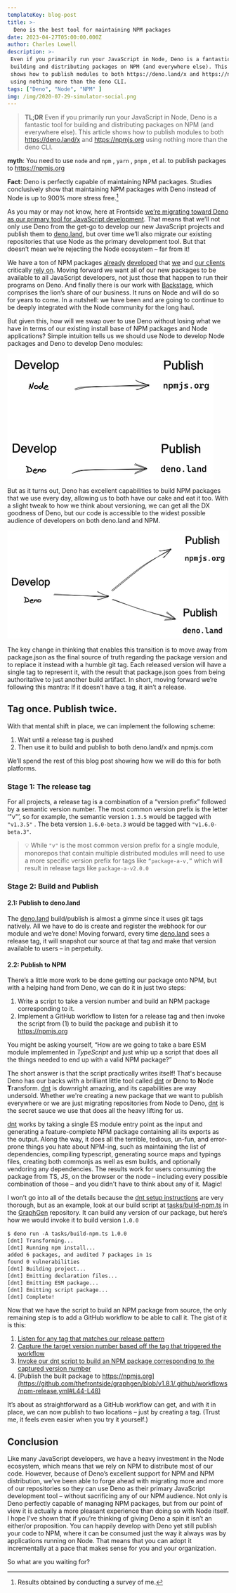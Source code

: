 ```yaml
---
templateKey: blog-post
title: >-
  Deno is the best tool for maintaining NPM packages
date: 2023-04-27T05:00:00.000Z
author: Charles Lowell
description: >-
 Even if you primarily run your JavaScript in Node, Deno is a fantastic tool for
 building and distributing packages on NPM (and everywhere else). This article
 shows how to publish modules to both https://deno.land/x and https://npmjs.org
 using nothing more than the deno CLI.
tags: ["Deno", "Node", "NPM" ]
img: /img/2020-07-29-simulator-social.png
---
```


> **TL;DR** Even if you primarily run your JavaScript in Node, Deno is a
> fantastic tool for building and distributing packages on NPM (and
> everywhere else). This article shows how to publish modules to both
> https://deno.land/x and https://npmjs.org using nothing more than
> the deno CLI.

**myth**: You need to use `node` and `npm` , `yarn` , `pnpm` , et al. to
publish packages to https://npmjs.org

**Fact**: Deno is perfectly capable of maintaining NPM packages. Studies
conclusively show that maintaining NPM packages with Deno instead of Node is up
to 900% more stress free.[^1]

[^1]: Results obtained by conducting a survey of me.

As you may or may not know, here at Frontside [we’re migrating toward
Deno as our primary tool for JavaScript
development][deno-blazing]. That means that we’ll not only use Deno
from the get-go to develop our new JavaScript projects and publish
them to [deno.land][], but over time we’ll also migrate our existing
repositories that use Node as the primary development tool. But that
doesn’t mean we’re rejecting the Node ecosystem – far from it!

We have a ton of NPM packages [already][graphgen]
[developed][effection] that [we][interactors] and [our
clients][ldap-simulator] critically [rely on][auth0-simulator]. Moving
forward we want all of our new packages to be available to all
JavaScript developers, not just those that happen to run their
programs on Deno. And finally there is our work with
[Backstage][backstage], which comprises the lion’s share of our
business. It runs on Node and will do so for years to come. In a
nutshell: we have been and are going to continue to be deeply
integrated with the Node community for the long haul.

But given this, how will we swap over to use Deno without
losing what we have in terms of our existing install base of NPM
packages and Node applications? Simple intuition tells us we should
use Node to develop Node packages and Deno to develop Deno modules:

![Deno for publishing to Deno ecosystem and Node for publishing to Node ecosystem](../img/2023/deno-is-the-best-tool-for-npm/dev-publish-silo.png)

But as it turns out, Deno has excellent capabilities to build NPM
packages that we use every day, allowing us to both have our cake and
eat it too. With a slight tweak to how we think about versioning, we
can get all the DX goodness of Deno, but our code is accessible to the
widest possible audience of developers on both deno.land and NPM.

![Deno for publishing to both Deno and Node package managers](../img/2023/deno-is-the-best-tool-for-npm/one-tool-for-both.png)

The key change in thinking that enables this transition is to move
away from package.json as the final source of truth regarding the
package version and to replace it instead with a humble git tag. Each
released version will have a single tag to represent it, with the
result that package.json goes from being authoritative to just another
build artifact. In short, moving forward we’re following this mantra:
If it doesn’t have a tag, it ain’t a release.


## Tag once. Publish twice.

With that mental shift in place, we can implement the following
scheme:

1. Wait until a release tag is pushed
1. Then use it to build and publish to both deno.land/x and npmjs.com

We’ll spend the rest of this blog post showing how we will do this for
both platforms.

### Stage 1: The release tag

For all projects, a release tag is a combination of a “version prefix”
followed by a semantic version number. The most common version prefix
is the letter ‘"v"’, so for example, the semantic version `1.3.5` would be
tagged with `"v1.3.5"` . The beta version `1.6.0-beta.3` would be tagged
with `"v1.6.0-beta.3"`.

>💡 While `"v"` is the most common version prefix for a single module,
> monorepos that contain multiple distributed modules will need to use
> a more specific version prefix for tags like `“package-a-v,”` which
> will result in release tags like `package-a-v2.0.0`

### Stage 2: Build and Publish

#### 2.1: Publish to deno.land

The [deno.land][] build/publish is almost a gimme since it uses git
tags natively. All we have to do is create and register the webhook
for our module and we’re done!  Moving forward, every time
[deno.land][] sees a release tag, it will snapshot our source at that
tag and make that version available to users – in perpetuity.

#### 2.2: Publish to NPM

There’s a little more work to be done getting our package onto NPM,
but with a helping hand from Deno, we can do it in just two steps:

1. Write a script to take a version number and build an NPM package corresponding to it.
1. Implement a GitHub workflow to listen for a release tag and then invoke the script from (1) to build the package and publish it to https://npmjs.org

You might be asking yourself, “How are we going to take a bare ESM
module implemented in _TypeScript_ and just whip up a script that does
all the things needed to end up with a valid NPM package?”

The short answer is that the script practically writes itself! That's
    because Deno has our backs with a brilliant little tool called [dnt][dnt] or
**D**eno to **N**ode **T**ransform. [dnt][] is downright amazing, and its capabilities
are way undersold. Whether we're creating a new package that we want
to publish everywhere or we are just migrating repositories from Node
to Deno, [dnt][] is the secret sauce we use that does all the heavy
lifting for us.

[dnt][] works by taking a single ES module entry point as the input and
generating a feature-complete NPM package containing all its exports
as the output. Along the way, it does all the terrible, tedious,
un-fun, and error-prone things you hate about NPM-ing, such as
maintaining the list of dependencies, compiling typescript, generating
source maps and typings files, creating both commonjs as well as esm
builds, and optionally vendoring any dependencies. The results work
for users consuming the package from TS, JS, on the browser or the
node – including every possible combination of those – and you didn't
have to think about any of it. Magic!

I won’t go into all of the details because the [dnt setup
instructions][dnt-setup] are very thorough, but as an example, look at
our build script at
[tasks/build-npm.ts](https://github.com/thefrontside/graphgen/blob/v1.8.1/tasks/build-npm.ts)
in the [GraphGen][graphgen] repository. It can build any version of
our package, but here’s how we would invoke it to build version
`1.0.0`

```
$ deno run -A tasks/build-npm.ts 1.0.0
[dnt] Transforming...
[dnt] Running npm install...
added 6 packages, and audited 7 packages in 1s
found 0 vulnerabilities
[dnt] Building project...
[dnt] Emitting declaration files...
[dnt] Emitting ESM package...
[dnt] Emitting script package...
[dnt] Complete!
```

Now that we have the script to build an NPM package from source, the
only remaining step is to add a GitHub workflow to be able to call
it. The gist of it is this:

1. [Listen for any tag that matches our release pattern](https://github.com/thefrontside/graphgen/blob/v1.8.1/.github/workflows/npm-release.yml#L4-L9)
2. [Capture the target version number based off the tag that triggered the workflow](https://github.com/thefrontside/graphgen/blob/v1.8.1/.github/workflows/npm-release.yml#L28-L30)
3. [Invoke our dnt script to build an NPM package corresponding to the captured version number](https://github.com/thefrontside/graphgen/blob/v1.8.1/.github/workflows/npm-release.yml#L39-L42)
4. [Publish the built package to https://npmjs.org](https://github.com/thefrontside/graphgen/blob/v1.8.1/.github/workflows/npm-release.yml#L44-L48)

It’s about as straightforward as a GitHub workflow can get, and with
it in place, we can now publish to two locations – just by creating a
tag. (Trust me, it feels even easier when you try it yourself.)

## Conclusion

Like many JavaScript developers, we have a heavy investment in the
Node ecosystem, which means that we rely on NPM to distribute most of
our code. However, because of Deno’s excellent support for NPM and NPM
distribution, we’ve been able to forge ahead with migrating more and
more of our repositories so they can use Deno as their primary
JavaScript development tool – without sacrificing any of our NPM
audience. Not only is Deno perfectly capable of managing NPM packages,
but from our point of view it is actually a more pleasant experience
than doing so with Node itself.  I hope I’ve shown that if you’re
thinking of giving Deno a spin it isn’t an either/or proposition. You
can happily develop with Deno yet still publish your code to NPM,
where it can be consumed just the way it always was by applications
running on Node. That means that you can adopt it incrementally at a
pace that makes sense for you and your organization.

So what are you waiting for?

[deno-blazing]: https://frontside.com/blog/2022-12-01-deno-is-blazing-fast-for-humans/
[deno.land]: https://deno.land/x
[interactors]: https://www.npmjs.com/package/@interactors/core
[graphgen]: https://www.npmjs.com/package/@frontside/graphgen
[effection]: https://www.npmjs.com/package/effection
[ldap-simulator]: https://www.npmjs.com/package/@simulacrum/ldap-simulator
[auth0-simulator]: https://www.npmjs.com/package/@simulacrum/auth0-simulator
[backstage]: https://backstage.io
[dnt]: https://github.com/denoland/dnt
[dnt-setup]: https://github.com/denoland/dnt#setup
[graphgen]: https://frontside.com/graphgen
